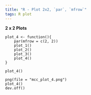 ```yaml
---
title: "R - Plot 2x2, `par`, `mfrow`"
tags: R plot
---
```


**2 x 2 Plots**

```{r}
plot_4 <- function(){
    par(mfrow = c(2, 2))
    plot_1()
    plot_2()
    plot_3()
    plot_4()
}

plot_4()

png(file = "mcc_plot_4.png")
plot_4()
dev.off()
```
